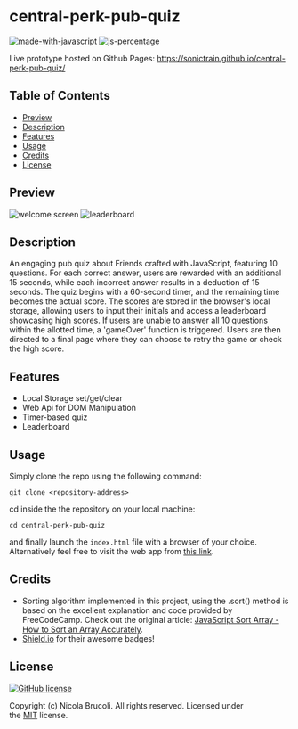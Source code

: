 # central-perk-pub-quiz
[![made-with-javascript](https://img.shields.io/badge/Made%20with-JavaScript-1f425f.svg)](https://www.javascript.com) ![js-percentage](https://img.shields.io/badge/JavaScript-73.6-yellow)

Live prototype hosted on Github Pages: https://sonictrain.github.io/central-perk-pub-quiz/

## Table of Contents 
- [Preview](#preview)
- [Description](#description)
- [Features](#features)
- [Usage](#usage)
- [Credits](#credits)
- [License](#license)

## Preview
![welcome screen](.assets/images/welcome-screen.png)
![leaderboard](.assets/images/leaderboard.png)

## Description
An engaging pub quiz about Friends crafted with JavaScript, featuring 10 questions. For each correct answer, users are rewarded with an additional 15 seconds, while each incorrect answer results in a deduction of 15 seconds. The quiz begins with a 60-second timer, and the remaining time becomes the actual score. The scores are stored in the browser's local storage, allowing users to input their initials and access a leaderboard showcasing high scores. If users are unable to answer all 10 questions within the allotted time, a 'gameOver' function is triggered. Users are then directed to a final page where they can choose to retry the game or check the high score.

## Features
- Local Storage set/get/clear
- Web Api for DOM Manipulation
- Timer-based quiz
- Leaderboard

## Usage
Simply clone the repo using the following command:
```
git clone <repository-address>
```

cd inside the the repository on your local machine:
```
cd central-perk-pub-quiz
```

and finally launch the `index.html` file with a browser of your choice.
Alternatively feel free to visit the web app from [this link](https://sonictrain.github.io/central-perk-pub-quiz/).

## Credits
- Sorting algorithm implemented in this project, using the .sort() method is based on the excellent explanation and code provided by FreeCodeCamp. Check out the original article: [JavaScript Sort Array - How to Sort an Array Accurately](https://www.freecodecamp.org/news/how-to-sort-javascript-array-accurately/).
- [Shield.io](https://shields.io/) for their awesome badges!

## License
[![GitHub license](https://img.shields.io/github/license/Naereen/StrapDown.js.svg)](https://github.com/Naereen/StrapDown.js/blob/master/LICENSE)

Copyright (c) Nicola Brucoli. All rights reserved.
Licensed under the [MIT](./LICENSE) license.